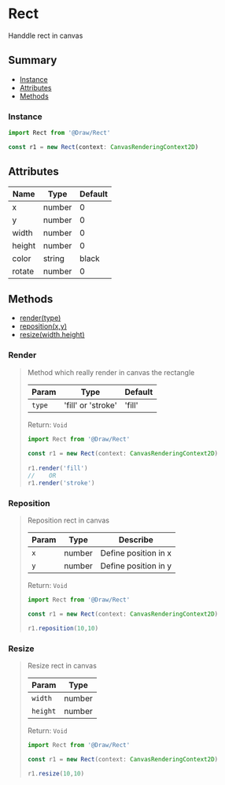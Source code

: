 # Rect

Handdle rect in canvas

## Summary

- [Instance](#instance)
- [Attributes](#attributes)
- [Methods](#methods)

### Instance

```ts
import Rect from '@Draw/Rect'

const r1 = new Rect(context: CanvasRenderingContext2D)
```

## Attributes

| Name   | Type   | Default |
| ------ | ------ | ------- |
| x      | number | 0       |
| y      | number | 0       |
| width  | number | 0       |
| height | number | 0       |
| color  | string | black   |
| rotate | number | 0       |

## Methods

- [render(type)](#render)
- [reposition(x,y)](#reposition)
- [resize(width,height)](#resize)

### Render
>  
> Method which really render in canvas the rectangle
>
> | Param  | Type               | Default |
> | ------ | ------------------ | ------- |
> | `type` | 'fill' or 'stroke' | 'fill'  |
> Return: `Void`
>  
> ```ts
> import Rect from '@Draw/Rect'
>  
> const r1 = new Rect(context: CanvasRenderingContext2D)
>  
> r1.render('fill') 
> //    OR
> r1.render('stroke')
>  ```
>

### Reposition
>
> Reposition rect in canvas
>
> | Param | Type   | Describe             |
>  | ----- | ------ | -------------------- |
> | `x`   | number | Define position in x |
> | `y`   | number | Define position in y |
> Return: `Void`
>
> ```ts
> import Rect from '@Draw/Rect'
>
> const r1 = new Rect(context: CanvasRenderingContext2D)
>
> r1.reposition(10,10)
> ```

### Resize
>
> Resize rect in canvas
>
> | Param  | Type     |
> | ------ | -------- |
> | `width` | number  |
> | `height` |number  |
> Return: `Void`
>
> ```ts
> import Rect from '@Draw/Rect'
> 
> const r1 = new Rect(context: CanvasRenderingContext2D)
> 
> r1.resize(10,10)
>```
